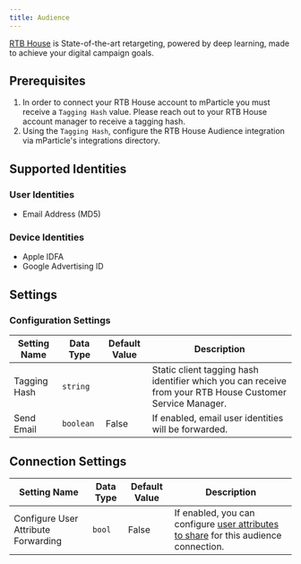 ```yaml
---
title: Audience
---
```


[RTB House](https://www.rtbhouse.com/) is State-of-the-art retargeting, powered by deep learning, made to achieve your digital campaign goals.

## Prerequisites

1. In order to connect your RTB House account to mParticle you must receive a `Tagging Hash` value. Please reach out to your RTB House account manager to receive a tagging hash.
2. Using the `Tagging Hash`, configure the RTB House Audience integration via mParticle's integrations directory.

## Supported Identities

### User Identities

* Email Address (MD5)

### Device Identities 

* Apple IDFA
* Google Advertising ID

## Settings

### Configuration Settings

| Setting Name | Data Type | Default Value | Description |
| ---|---|---|---
| Tagging Hash | `string` | | Static client tagging hash identifier which you can receive from your RTB House Customer Service Manager. |
| Send Email | `boolean` | False | If enabled, email user identities will be forwarded. |

## Connection Settings

Setting Name | Data Type | Default Value | Description
|---|---|---|---
Configure User Attribute Forwarding | `bool` | False| If enabled, you can configure [user attributes to share](/guides/platform-guide/audiences/#user-attribute-sharing) for this audience connection.
